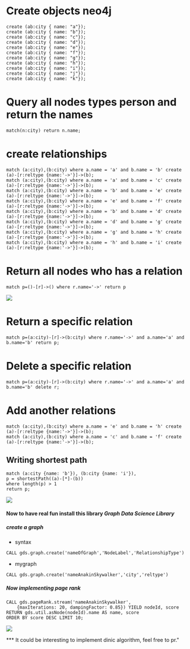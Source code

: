 # Create objects neo4j
```neo4j
create (ab:city { name: "a"});
create (ab:city { name: "b"});
create (ab:city { name: "c"});
create (ab:city { name: "d"});
create (ab:city { name: "e"});
create (ab:city { name: "f"});
create (ab:city { name: "g"});
create (ab:city { name: "h"});
create (ab:city { name: "i"});
create (ab:city { name: "j"});
create (ab:city { name: "k"});
```

# Query all nodes types person and return the names
```neo4j
match(n:city) return n.name;
```


# create relationships
```neo4j
match (a:city),(b:city) where a.name = 'a' and b.name = 'b' create (a)-[r:reltype {name:'->'}]->(b);
match (a:city),(b:city) where a.name = 'a' and b.name = 'c' create (a)-[r:reltype {name:'->'}]->(b);
match (a:city),(b:city) where a.name = 'b' and b.name = 'e' create (a)-[r:reltype {name:'->'}]->(b);
match (a:city),(b:city) where a.name = 'e' and b.name = 'f' create (a)-[r:reltype {name:'->'}]->(b);
match (a:city),(b:city) where a.name = 'b' and b.name = 'd' create (a)-[r:reltype {name:'->'}]->(b);
match (a:city),(b:city) where a.name = 'd' and b.name = 'g' create (a)-[r:reltype {name:'->'}]->(b);
match (a:city),(b:city) where a.name = 'g' and b.name = 'h' create (a)-[r:reltype {name:'->'}]->(b);
match (a:city),(b:city) where a.name = 'h' and b.name = 'i' create (a)-[r:reltype {name:'->'}]->(b);
```

# Return all nodes who has a relation
```neo4j
match p=()-[r]->() where r.name='->' return p
```

<img src="assets/neo4jpath.png"/>


# Return a specific relation
```neo4j
match p=(a:city)-[r]->(b:city) where r.name='->' and a.name='a' and b.name='b' return p;
```

# Delete a specific relation
```neo4j
match p=(a:city)-[r]->(b:city) where r.name='->' and a.name='a' and b.name='b' delete r;
```


# Add another relations

```neo4j
match (a:city),(b:city) where a.name = 'e' and b.name = 'h' create (a)-[r:reltype {name:'->'}]->(b);
match (a:city),(b:city) where a.name = 'c' and b.name = 'f' create (a)-[r:reltype {name:'->'}]->(b);
```

## Writing shortest path

```neo4j
match (a:city {name: 'b'}), (b:city {name: 'i'}),
p = shortestPath((a)-[*]-(b))
where length(p) > 1
return p;
```

<img src="assets/shortesh_pathbi.png"/>


#### Now to have real fun install this library  ***Graph Data Science Library***

##### create a graph
- syntax
```neo4j
CALL gds.graph.create('nameOfGraph','NodeLabel','RelationshipType')
```
- mygraph
```neo4j
CALL gds.graph.create('nameAnakinSkywalker','city','reltype')
```

##### Now implementing page rank

```neo4j
CALL gds.pageRank.stream('nameAnakinSkywalker',
    {maxIterations: 20, dampingFactor: 0.85}) YIELD nodeId, score
RETURN gds.util.asNode(nodeId).name AS name, score
ORDER BY score DESC LIMIT 10;
```

<img src="assets/page_rank.png"/>


*** It could be interesting to implement dinic algorithm, feel free to pr."

